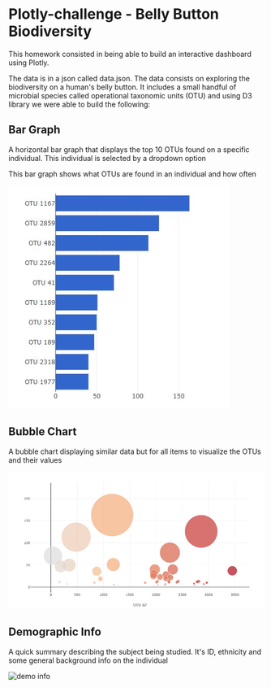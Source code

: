 # Plotly-challenge - Belly Button Biodiversity

This homework consisted in being able to build an interactive dashboard using Plotly. 

The data is in a json called data.json. The data consists on exploring the biodiversity on a human's belly button. It includes a small handful of microbial species called operational taxonomic units (OTU) and using D3 library we were able to build the following:

## Bar Graph

A horizontal bar graph that displays the top 10 OTUs found on a specific individual. This individual is selected by a dropdown option

This bar graph shows what OTUs are found in an individual and how often

![bar graph](static/images/bar_graph.png)

## Bubble Chart

A bubble chart displaying similar data but for all items to visualize the OTUs and their values

![bubble chart](static/images/bubble_chart.JPG)


## Demographic Info

A quick summary describing the subject being studied. It's ID, ethnicity and some general background info on the individual


![demo info]((static/images/demo_info.JPG))